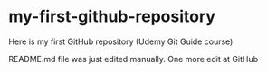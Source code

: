 # my-first-github-repository
Here is my first GitHub repository (Udemy Git Guide course)

README.md file was just edited manually. One more edit at GitHub
